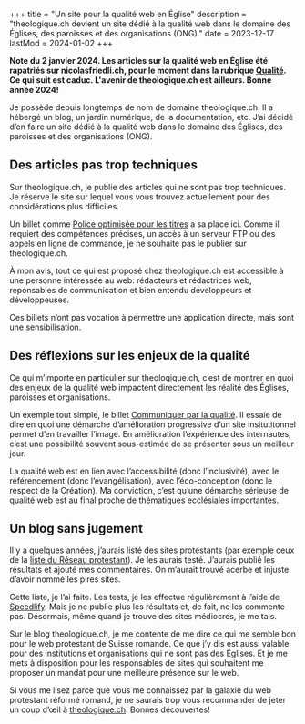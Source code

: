 +++
title = "Un site pour la qualité web en Église"
description = "theologique.ch devient un site dédié à la qualité web dans le domaine des Églises, des paroisses et des organisations (ONG)."
date = 2023-12-17
lastMod = 2024-01-02
+++

**Note du 2 janvier 2024. Les articles sur la qualité web en Église été rapatriés sur nicolasfriedli.ch, pour le moment dans la rubrique [Qualité](/qualite/). Ce qui suit est caduc. L'avenir de theologique.ch est ailleurs. Bonne année 2024!**

Je possède depuis longtemps de nom de domaine theologique.ch. Il a hébergé un blog, un jardin numérique, de la documentation, etc. J’ai décidé d’en faire un site dédié à la qualité web dans le domaine des Églises, des paroisses et des organisations (ONG).

## Des articles pas trop techniques

Sur theologique.ch, je publie des articles qui ne sont pas trop techniques. Je réserve le site sur lequel vous vous trouvez actuellement pour des considérations plus difficiles.

Un billet comme [Police optimisée pour les titres](/web/police-optimisee-titres/) a sa place ici. Comme il requiert des compétences précises, un accès à un serveur FTP ou des appels en ligne de commande, je ne souhaite pas le publier sur theologique.ch.

À mon avis, tout ce qui est proposé chez theologique.ch est accessible à une personne intéressée au web: rédacteurs et rédactrices web, reponsables de communication et bien entendu développeurs et développeuses.

Ces billets n’ont pas vocation à permettre une application directe, mais sont une sensibilisation.

## Des réflexions sur les enjeux de la qualité

Ce qui m’importe en particulier sur theologique.ch, c’est de montrer en quoi des enjeux de la qualité web impactent directement les réalité des Églises, paroisses et organisations.

Un exemple tout simple, le billet [Communiquer par la qualité](https://theologique.ch/blog/communiquer-qualite/). Il essaie de dire en quoi une démarche d’amélioration progressive d’un site insitutitonnel permet d’en travailler l’image. En amélioration l’expérience des internautes, c’est une possibilité souvent sous-estimée de se présenter sous un meilleur jour.

La qualité web est en lien avec l’accessibilité (donc l’inclusivité), avec le référencement (donc l’évangélisation), avec l’éco-conception (donc le respect de la Création). Ma conviction, c’est qu’une démarche sérieuse de qualité web est au final proche de thématiques ecclésiales importantes.

## Un blog sans jugement

Il y a quelques années, j’aurais listé des sites protestants (par exemple ceux de la [liste du Réseau protestant](https://reseau-protestant.ch/liste/)). Je les aurais testé. J’aurais publié les résultats et ajouté mes commentaires. On m’aurait trouvé acerbe et injuste d’avoir nommé les pires sites.

Cette liste, je l’ai faite. Les tests, je les effectue régulièrement à l’aide de [Speedlify](https://www.speedlify.dev/). Mais je ne publie plus les résultats et, de fait, ne les commente pas. Désormais, même quand je trouve des sites médiocres, je me tais.

Sur le blog theologique.ch, je me contente de me dire ce qui me semble bon pour le web protestant de Suisse romande. Ce que j’y dis est aussi valable pour des institutions et organisations qui ne sont pas des Églises. Et je me mets à disposition pour les responsables de sites qui souhaitent me proposer un mandat pour une meilleure présence sur le web.

Si vous me lisez parce que vous me connaissez par la galaxie du web protestant réformé romand, je ne saurais trop vous recommander de jeter un coup d’œil à [theologique.ch](https://theologique.ch/). Bonnes découvertes!
